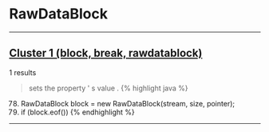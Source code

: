 # RawDataBlock

***

## [Cluster 1 (block, break, rawdatablock)](./1)
1 results
> sets the property ' s value . 
{% highlight java %}
78. RawDataBlock block = new RawDataBlock(stream, size, pointer);
80. if (block.eof())
{% endhighlight %}

***

